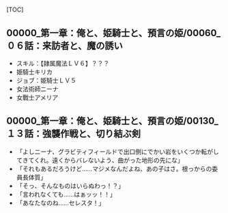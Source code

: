 # 

[TOC]

## 00000_第一章：俺と、姫騎士と、預言の姫/00060_０６話：来訪者と、魔の誘い

- スキル：【隷属魔法ＬＶ６】？？？
- 姫騎士キリカ
- ジョブ：姫騎士ＬＶ５
- 女法術師ニーナ
- 女戰士アメリア


## 00000_第一章：俺と、姫騎士と、預言の姫/00130_１３話：強襲作戦と、切り結ぶ剣

- 「よしニーナ、グラビティフィールドで出口側にでかい岩をいくつか転がしてきてくれ。遠くからバレないよう、曲がった地形の先にな」
- 「それもあるだろうけど……マジメなんだよね、あの子はさ。根っからの委員長体質」
- 「そっ、そんなものはいらぬわっ！？」
- 「言われなくても……はぁッッ！！」
- 「あなたなのね……セレスタ！」
